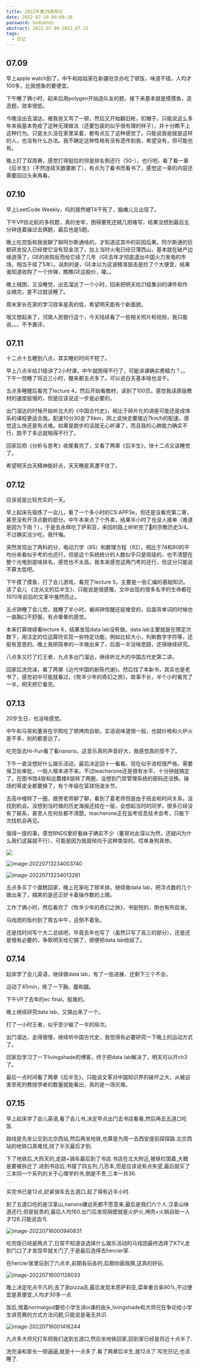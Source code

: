 ```yaml
---
title: 2022年第29周周记
date: 2022-07-10 00:09:39
password: bndsbnds
abstract: 2022.07.09-2022.07.15
tags:
  - 日记
---
```


## 07.09

早上apple watch到了，中午和姑姑家在新疆驻京办吃了顿饭，味道不错，人均才100多，比我想象的要便宜。

下午睡了俩小时，起来后用polygen开始造队友的题，接下来基本就是摸摸鱼，造造题，效率很低。

今晚没出去溜达，被我爸又骂了一顿，然后又开始翻旧帐，扣帽子。只能说这么多年来我基本免疫了这种无理做法（还要包装的似乎很有理的样子），并十分瞧不上这种行为。只是太久没在家里呆着，都有点忘了这种感觉了。只能说我爸就是这样的人，也没有什么办法。我不确定这种性格有没有遗传到我，希望没有，但可能也有。

晚上打了双周赛，感觉打得挺拉的但是排名倒还行（50-），也行吧。看了看一章《后半生》（不然连续天数要断了），有点为了看书而看书了，感觉这一章的内容还需要回过头来再看。

## 07.10

早上LeetCode Weekly，吗的居然被T4干死了，脑瘫儿又出现了。

下午VP验北航的多校题，真的坐牢，困得要死还贼几把难写，结果没想到最后五分钟连着操过去俩题，最后也是5题。

晚上吃完饭和我爸聊了聊阿尔斯通啥的，才知道这其中的前因后果。阿尔斯通的巨额研发投入已经使它没有现金流了，加上当时火电已经日薄西山，基本就在破产边缘游荡了，GE的收购反而给它续了几年（GE去年才彻底退出中国火力发电的市场，相当于续了5年）。讽刺的是，GE本以为这波精准狙击是捡了个大便宜，结果谁知道收购了一个炸弹，瞧瞧GE这股价，嚯。。

晚上贼困，又没睡觉，出去溜达了一个小时，回来把明天给21级集训的课件和作业搞完，差不过就该睡了。

周末家长在家的学习效率是真的低，希望明天能有个新面貌。

哦又想起来了，河南人民银行这个，今天陆续看了一些相关照片和视频，我只能说。。。不予置评。

## 07.11

十二点十五睡到八点，其实睡的时间不短了。

早上八点半给21级讲了2小时课，中午就困得不行了，可能讲课确实费精力？。。下午一觉睡了将近三小时，醒来都五点多了。可以说白天基本啥也没干。

五点多睡醒后看完了lecture 4，然后开始看教材，读到了100页。感觉我读原版教材的速度挺慢的，但是应该说这一步是必要的。

出门溜达的时候开始听北大的《中国古代史》，相比于碎片化的讲座可能还是成体系的课程更适合我。配速10分30走了6km，网上说快走要接近7km/h的配速，感觉这么快还是有点难。如果是跑步的话就无心听课了，而且我的心肺能力确实不行，跑不了多远就喘得不行了。

回家后把《分析与思考》收尾看完了，又看了两章《后半生》，快十二点又该睡觉了。

希望明天白天精神能好点，天天睡是真遭不住了。

## 07.12

应该说是比较充实的一天。

早上起床先锻炼了一会儿，看了一个多小时的CS:APP3e，但还是没看完第二章，甚至没有开浮点数的部分。中午本来点了个外卖，结果半小时了也没人接单（难道是因为下雨？），于是去永辉吃了萨莉亚，来回的路上听听完了🐸的宗教历史3/4。不过确实没少吃，我忏悔。

突然发现出了两科的分，电动力学（85）和数理方程（92），相比于74和80的平均分来看似乎考的也还行，但是这个系统统计的人数似乎只是班级的，也不清楚在整个光电到底啥排名，感觉也不太高。我本来感觉这两门考的还行，但这分只能说不算太低吧。

下午摸了摸鱼，打了会儿游戏，看完了lecture 5，主要是一些汇编的基础知识。读了会儿 《沈从文的后半生》，只能说是很感慨，文中出现的很多名字的生命都在1970年前后的文革中戛然而止。

五点钟睡了会儿觉，就睡了半小时，被闹钟惊醒还挺难受的，后面背单词的时候也一直胸口不舒服，有点晕晕的感觉。

本来打算继续看lecture 6，结果发现data lab没有做。data lab主要就是在限定次数下，用注定的位运算符实现一些特定功能，例如比较大小，判断数字字符等，还挺有意思的。晚上我把简单的一半做出来了，后面一半没啥思路，还得继续研究。

八点多又打了打王者，九点多出门溜达，继续听北大的中国古代史第二讲。

回家后洗完澡，看了两章《近代中国的新陈代谢》。然后找了本新书，其实也是老书了，感觉初中可能就看过，《牧羊少年的奇幻之旅》，故事不长，半个小时看完了一半，明天把它看完。

## 07.13

20岁生日，也没啥感觉。

中午和马哥和董哥在华熙吃了顿烤肉自助，实话说味道很一般，也就价格和火炉火差不多，别的都差远了。

吃完饭去Hi-Fun看了看nansns，这音乐真的声音好大，我感觉真的受不了。

下午一直没想好什么娱乐活动，最后决定回十一看看。现在似乎进校很严格，需要保卫处审批，一般人根本进不来。不过teacherone还是很有水平，十分钟就搞定了。在图书馆4层和远翥楼8层转了两圈，没想到门禁管理系统的密码还没换。操场的草皮全都要换了，有个年级在篮球场泼水节。

去高中楼转了一圈，跟贺老师聊了聊，看到了夏老师但是由于班会和时间关系，没找到机会。没想到当时做的历史海报还挂在一层，会想起当时的同学，很多已经没有了联系，甚至人在何处都不清楚。teacherone正在监考信息技术会考，只能下次找机会再见。

值得一提的事，感觉BNDS里好看妹子确实不少（董哥对此深以为然，还疑问为什么我们这届就不行），可能是因为我就倾向于这种类型的。哎单身狗真惨。

![](https://raw.githubusercontent.com/SkqLiiiao/image/main/202207132339164.png)

![image-20220713234003740](https://raw.githubusercontent.com/SkqLiiiao/image/main/202207132340769.png)

![image-20220713234013281](https://raw.githubusercontent.com/SkqLiiiao/image/main/202207132340323.png)

五点多买了个蛋糕回家，晚上在家吃了顿羊排。继续做data lab，把浮点数的几个做出来了，搞笑的是还正好卡着操作数的上限。

工作了俩小时，然后看完了《牧羊少年的奇幻之旅》，书挺短的，倒也有所启发。

马戏团的饭约到了周五中午，这倒不着急。

还是找时间写个大二总结吧，毕竟去年也写了（虽然只写了高三的部分），还是还是很有必要的，争取明天给它搞了，顺便把data lab给结了。

## 07.14

起床学了会儿英语，继续做data lab，有了一些进展，还剩下三个不会。

运动了45min，练了一下胸、腹和腿。

下午VP了去年的ec final，挺难的。

晚上继续研究data lab，又搞出来了一个。

打了一小时王者，似乎至少输了一半的局次。

出门溜达，走得很慢，继续听中国古代史，我觉得有必要研究一下晚上的运动方式了。

回家后学习了一下livingshade的博客，终于把data lab解决了，明天可以开ch3了。

最后一点时间看了两章《后半生》，只能说文革对中国知识界的破坏之大，从被迫害至死的教授学者的数量就能看出，真的是一场灾难。

## 07.15

早上起床学了会儿英语,看了会儿书,决定早点出门去书店看看,然后再去五道口吃饭.

路线是先坐公交到北京西站,然后再坐地铁,也算是为周一去西安提前探探路.北京西站的地铁口真难找,绕了半天最后才到.

下了地铁后,大热天的,走路+骑车最后到了书店.书店在北大附近,被铁栏围着,大概是要被拆迁了.进到书店后,书摆了四五列,几百本,但是应该说有点失望,最后就买了三本同一个系列的关于心理学的书,倒是不贵,三本一共36.

<img src="../../../../Library/Application Support/typora-user-images/image-20220716000530370.png" alt="image-20220716000530370" style="zoom:10%;" />

买完书已是12点,赶紧骑车去五道口,起了得有近半小时.

到了五道口吃的是汉拿山,nansns嫌远死都不愿意来,最后是我们六个人.汉拿山味道还行,但是挺贵的,最后人均160.出门后发现隔壁就是火炉火,烤肉+火锅自助一人才128,只能说血亏.

![image-20220716000940831](https://raw.githubusercontent.com/SkqLiiiao/image/main/202207160009876.png)

吃完饭已经是两点了,日常不知道该选择什么娱乐活动的马戏团最终选择了KTV,走到门口了才发现早就关门了,于是最后选择去hercier家.

在hercier家里玩到了六点半,前期各玩各的,后期你画我猜,这真的好玩.

![image-20220716001126033](https://raw.githubusercontent.com/SkqLiiiao/image/main/202207160011088.png)

晚上决定吃点平凡的,去了家pizza店,最后发现本质萨莉亚,菜单重合率90%,不过便宜是真便宜,人均才30多一点.

饭后,借着normalgod要给小学生讲oi课的由头,livingshade和大师兄在争论给小学生讲竞赛的方式方法问题,只能说是毫无共识.

![image-20220716001416244](https://raw.githubusercontent.com/SkqLiiiao/image/main/202207160014297.png)

九点多大师兄打车把我们送到五道口,然后坐地铁回家,回到家已经是将近十点半了.

洗完澡和家长一顿逼逼,就是十一点多了.看了两章后半生,就12点了.写完日记,也该睡了.
